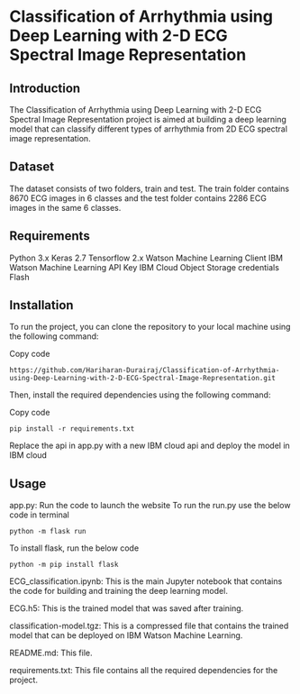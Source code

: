 # Classification of Arrhythmia using Deep Learning with 2-D ECG Spectral Image Representation

## Introduction
The Classification of Arrhythmia using Deep Learning with 2-D ECG Spectral Image Representation project is aimed at building a deep learning model that can classify different types of arrhythmia from 2D ECG spectral image representation.

## Dataset
The dataset consists of two folders, train and test. The train folder contains 8670 ECG images in 6 classes and the test folder contains 2286 ECG images in the same 6 classes.

## Requirements
Python 3.x
Keras 2.7
Tensorflow 2.x
Watson Machine Learning Client
IBM Watson Machine Learning API Key
IBM Cloud Object Storage credentials
Flash

## Installation
To run the project, you can clone the repository to your local machine using the following command:


Copy code
```
https://github.com/Hariharan-Durairaj/Classification-of-Arrhythmia-using-Deep-Learning-with-2-D-ECG-Spectral-Image-Representation.git
```

Then, install the required dependencies using the following command:

Copy code
```
pip install -r requirements.txt
```

Replace the api in app.py with a new IBM cloud api and deploy the model in IBM cloud

## Usage

app.py: Run the code to launch the website
To run the run.py use the below code in terminal
```
python -m flask run
```

To install flask, run the below code
```
python -m pip install flask
```



ECG_classification.ipynb: This is the main Jupyter notebook that contains the code for building and training the deep learning model.

ECG.h5: This is the trained model that was saved after training.

classification-model.tgz: This is a compressed file that contains the trained model that can be deployed on IBM Watson Machine Learning.

README.md: This file.

requirements.txt: This file contains all the required dependencies for the project.

